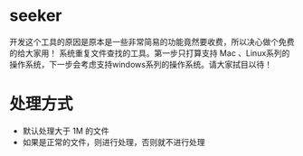 # seeker 

开发这个工具的原因是原本是一些非常简易的功能竟然要收费，所以决心做个免费的给大家用！
系统重复文件查找的工具。第一步只打算支持 Mac
、Linux系列的操作系统，下一步会考虑支持windows系列的操作系统。请大家拭目以待！

# 处理方式

- 默认处理大于 1M 的文件
- 如果是正常的文件，则进行处理，否则就不进行处理
